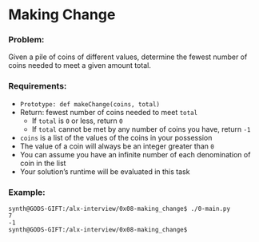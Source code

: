# Making Change

### Problem:
Given a pile of coins of different values, determine the fewest number of coins needed to meet a given amount total.

### Requirements:
* `Prototype: def makeChange(coins, total)`
* Return: fewest number of coins needed to meet `total`
  * If `total` is `0` or less, return `0`
  * If `total` cannot be met by any number of coins you have, return `-1`
* `coins` is a list of the values of the coins in your possession
* The value of a coin will always be an integer greater than `0`
* You can assume you have an infinite number of each denomination of coin in the list
* Your solution’s runtime will be evaluated in this task

### Example:

```
synth@GODS-GIFT:/alx-interview/0x08-making_change$ ./0-main.py
7
-1
synth@GODS-GIFT:/alx-interview/0x08-making_change$
```

